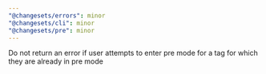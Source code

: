 ```yaml
---
"@changesets/errors": minor
"@changesets/cli": minor
"@changesets/pre": minor
---
```


Do not return an error if user attempts to enter pre mode for a tag for which they are already in pre mode
